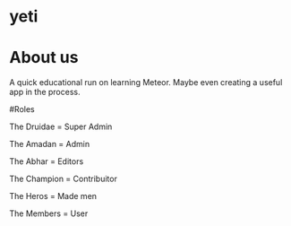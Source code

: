 # yeti

# About us
A quick educational run on learning Meteor.  Maybe even creating a useful app in the process.

#Roles

The Druidae   = Super Admin

The Amadan    = Admin

The Abhar     = Editors

The Champion  = Contribuitor

The Heros     = Made men

The Members   = User
